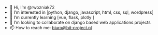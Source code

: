 - 👋 Hi, I’m @rwozniak72
- 👀 I’m interested in [python, django, javascript, html, css, sql, wordpress]
- 🌱 I’m currently learning [vue, flask, plotly ]
- 💞️ I’m looking to collaborate on django based web applications projects
- 📫 How to reach me: biuro@bit-project.pl

<!---
rwozniak72/rwozniak72 is a ✨ special ✨ repository because its `README.md` (this file) appears on your GitHub profile.
You can click the Preview link to take a look at your changes.
--->
